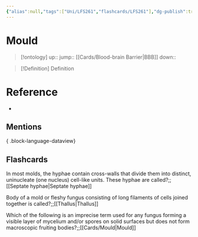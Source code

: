 ```yaml
---
{"alias":null,"tags":["Uni/LFS261","flashcards/LFS261"],"dg-publish":true,"permalink":"/cards/mould/","dgPassFrontmatter":true}
---
```


# Mould

> [!ontology]
> up:: 
> jump:: [[Cards/Blood-brain Barrier\|BBB]]
> down:: 

> [!Definition] Definition

# Reference

- 

## Mentions


{ .block-language-dataview}

## Flashcards

In most molds, the hyphae contain cross-walls that divide them into distinct, uninucleate (one nucleus) cell-like units. These hyphae are called?;;[[Septate hyphae\|Septate hyphae]]

Body of a mold or fleshy fungus consisting of long filaments of cells joined together is called?;;[[Thallus\|Thallus]]

Which of the following is an imprecise term used for any fungus forming a visible layer of mycelium and/or spores on solid surfaces but does not form macroscopic fruiting bodies?;;[[Cards/Mould\|Mould]]